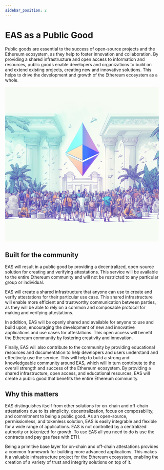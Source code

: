 ```yaml
---
sidebar_position: 2
---
```


# EAS as a Public Good
Public goods are essential to the success of open-source projects and the Ethereum ecosystem, as they help to foster innovation and collaboration. By providing a shared infrastructure and open access to information and resources, public goods enable developers and organizations to build on and extend existing projects, creating new and innovative solutions. This helps to drive the development and growth of the Ethereum ecosystem as a whole.

![Eth Public Good](./img/Ethereum-center-of-trust.png)


## Built for the community
EAS will result in a public good by providing a decentralized, open-source solution for creating and verifying attestations. This service will be available to the entire Ethereum community and will not be restricted to any particular group or individual.

EAS will create a shared infrastructure that anyone can use to create and verify attestations for their particular use case. This shared infrastructure will enable more efficient and trustworthy communication between parties, as they will be able to rely on a common and composable protocol for making and verifying attestations.

In addition, EAS will be openly shared and available for anyone to use and build upon, encouraging the development of new and innovative applications and use cases for attestations. This open access will benefit the Ethereum community by fostering creativity and innovation.

Finally, EAS will also contribute to the community by providing educational resources and documentation to help developers and users understand and effectively use the service. This will help to build a strong and knowledgeable community around EAS, which will in turn contribute to the overall strength and success of the Ethereum ecosystem. By providing a shared infrastructure, open access, and educational resources, EAS will create a public good that benefits the entire Ethereum community.


## Why this matters
EAS distinguishes itself from other solutions for on-chain and off-chain attestations due to its simplicity, decentralization, focus on composability, and commitment to being a public good. As an open-source, permissionless, and tokenless solution, EAS is easily integrable and flexible for a wide range of applications. EAS is not controlled by a centralized authority or tokenized for growth. To use EAS all you need to do is use the contracts and pay gas fees with ETH.

Being a primitive base layer for on-chain and off-chain attestations provides a common framework for building more advanced applications. This makes it a valuable infrastructure project for the Ethereum ecosystem, enabling the creation of a variety of trust and integrity solutions on top of it.
